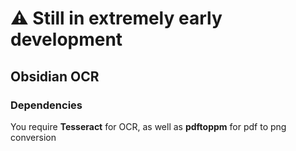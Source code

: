 # **⚠️ Still in extremely early development**
## Obsidian OCR

### Dependencies
You require __Tesseract__ for OCR, as well as __pdftoppm__ for pdf to png conversion
